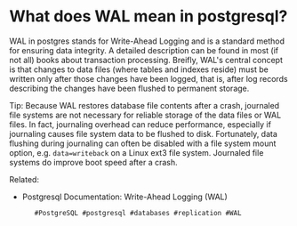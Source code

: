 # What does WAL mean in postgresql? 

WAL in postgres stands for Write-Ahead Logging and is a standard method
for ensuring data integrity. A detailed description can be found in most
(if not all) books about transaction processing. Breifly, WAL's central
concept is that changes to data files (where tables and indexes reside)
must be written only after those changes have been logged, that is,
after log records describing the changes have been flushed to permanent
storage.

Tip: Because WAL restores database file contents after a crash,
journaled file systems are not necessary for reliable storage of the
data files or WAL files. In fact, journaling overhead can reduce
performance, especially if journaling causes file system data to be
flushed to disk. Fortunately, data flushing during journaling can often
be disabled with a file system mount option, e.g. `data=writeback` on a
Linux ext3 file system. Journaled file systems do improve boot speed
after a crash.

Related:
 - Postgresql Documentation: Write-Ahead Logging (WAL)

          #PostgreSQL #postgresql #databases #replication #WAL
